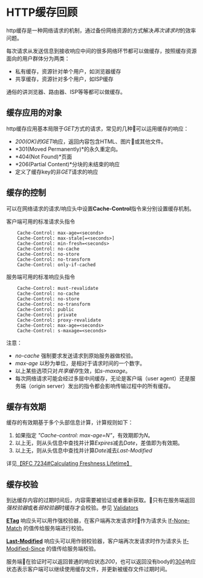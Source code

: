 # HTTP缓存回顾

http缓存是一种网络请求的机制，通过备份网络资源的方式解决*再次请求时*的效率问题。

每次请求从发送信息到接收响应中间的很多网络环节都可以做缓存，按照缓存资源面向的用户群体分为两类：

- 私有缓存，资源针对单个用户，如浏览器缓存
- 共享缓存，资源针对多个用户，如ISP缓存

通俗的讲浏览器、路由器、ISP等等都可以做缓存。

## 缓存应用的对象

http缓存应用基本局限于*GET*方式的请求，常见的几种可以运用缓存的响应：
- *200(OK)*的*GET*响应，返回内容包含HTML、图片或其他文件。
- *301(Moved Permanently)*的永久重定向。
- *404(Not Found)*页面
- *206(Partial Content)*分块的未结束的响应
- 定义了缓存key的非*GET*请求的响应

## 缓存的控制

可以在网络请求的请求/响应头中设置**Cache-Control**指令来分别设置缓存机制。

客户端可用的标准请求头指令

        Cache-Control: max-age=<seconds>
        Cache-Control: max-stale[=<seconds>]
        Cache-Control: min-fresh=<seconds>
        Cache-Control: no-cache
        Cache-Control: no-store
        Cache-Control: no-transform
        Cache-Control: only-if-cached

服务端可用的标准响应头指令

        Cache-Control: must-revalidate
        Cache-Control: no-cache
        Cache-Control: no-store
        Cache-Control: no-transform
        Cache-Control: public
        Cache-Control: private
        Cache-Control: proxy-revalidate
        Cache-Control: max-age=<seconds>
        Cache-Control: s-maxage=<seconds>

注意：
- *no-cache* 强制要求发送请求到原始服务器做校验。
- *max-age* 以秒为单位，是相对于请求时间的一个数字。
- 以上某些选项只对*共享缓存*生效，如*s-maxage*。
- 每次网络请求可能会经过多层中间缓存，无论是客户端（user agent）还是服务端（origin server）发出的指令都会影响传输过程中的所有缓存。

## 缓存有效期

缓存的有效期基于多个头部信息计算，计算规则如下：

1. 如果指定 *"Cache-control: max-age=N"*，有效期即为*N*。
2. 以上无，则从头信息中查找并计算*Expires*减去*Date*，差值即为有效期。
3. 以上无，则从头信息中查找并计算*Date*减去*Last-Modified*

详见[【RFC 7234#Calculating Freshness Lifetime】](https://tools.ietf.org/html/rfc7234#section-4.2.1)

## 缓存校验

到达缓存内容的过期时间后，内容需要被验证或者重新获取。只有在服务端返回*强校验器*或者*弱校验器*时缓存才会校验。参见 [Validators](https://developer.mozilla.org/en-US/docs/Web/HTTP/Conditional_requests#Validators)

**[ETag](https://developer.mozilla.org/en-US/docs/Web/HTTP/Headers/ETag)** 响应头可以用作强校验器，在客户端再次发请求时作为请求头 [If-None-Match](https://developer.mozilla.org/en-US/docs/Web/HTTP/Headers/If-None-Match) 的值传给服务端进行校验。

**[Last-Modified](https://developer.mozilla.org/en-US/docs/Web/HTTP/Headers/Last-Modified)** 响应头可以用作弱校验器，客户端再次发请求时作为请求头 [If-Modified-Since](https://developer.mozilla.org/en-US/docs/Web/HTTP/Headers/If-Modified-Since) 的值传给服务端校验。

服务端在验证时可以返回普通的响应状态*200*，也可以返回没有body的[304](https://developer.mozilla.org/en-US/docs/Web/HTTP/Status/304)响应状态表示客户端可以继续使用缓存文件，并更新被缓存文件过期时间。